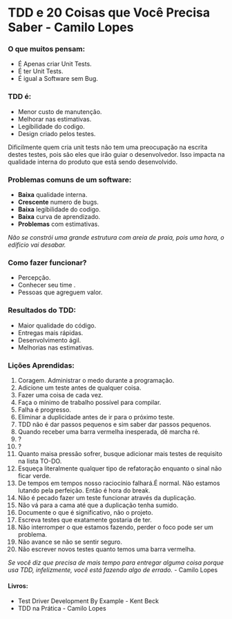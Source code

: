 # TDD e 20 Coisas que Você Precisa Saber - Camilo Lopes

### O que muitos pensam:
- É Apenas criar Unit Tests.
- É ter Unit Tests.
- É igual a Software sem Bug.

### TDD é:
- Menor custo de manutenção.
- Melhorar nas estimativas.
- Legibilidade do codigo.
- Design criado pelos testes.

Dificilmente quem cria unit tests não tem uma preocupação na escrita
destes testes, pois são eles que irão guiar o desenvolvedor. Isso
impacta na qualidade interna do produto que está sendo desenvolvido.

### Problemas comuns de um software:
- **Baixa** qualidade interna.
- **Crescente** numero de bugs.
- **Baixa** legibilidade do codigo.
- **Baixa** curva de aprendizado.
- **Problemas** com estimativas.

*Não se constrói uma grande estrutura com areia de praia, pois uma hora,
o edíficio vai desabar.*

### Como fazer funcionar?
- Percepção.
- Conhecer seu time .
- Pessoas que agreguem valor.

### Resultados do TDD:
- Maior qualidade do código.
- Entregas mais rápidas.
- Desenvolvimento ágil.
- Melhorias nas estimativas.

### Lições Aprendidas:
1. Coragem. Administrar o medo durante a programação.
2. Adicione um teste antes de qualquer coisa.
3. Fazer uma coisa de cada vez.
4. Faça o mínimo de trabalho possível para compilar.
5. Falha é progresso.
6. Eliminar a duplicidade antes de ir para o próximo teste.
7. TDD não é dar passos pequenos e sim saber dar passos pequenos.
8. Quando receber uma barra vermelha inesperada, dê marcha ré.
9. ?
10. ?
11. Quanto maisa pressão sofrer, busque adicionar mais testes de requisito
    na lista TO-DO.
12. Esqueça literalmente qualquer tipo de refatoração enquanto o sinal não
    ficar verde.
13. De tempos em tempos nosso raciocínio falhará.É normal. Não estamos lutando
    pela perfeição. Então é hora do break.
14. Não é pecado fazer um teste funcionar através da duplicação.
15. Não vá para a cama até que a duplicação tenha sumido.
16. Documente o que é significativo, não o projeto.
17. Escreva testes que exatamente gostaria de ter.
18. Não interromper o que estamos fazendo, perder o foco pode ser um problema.
19. Não avance se não se sentir seguro.
20. Não escrever novos testes quanto temos uma barra vermelha.

*Se você diz que precisa de mais tempo para entregar alguma coisa porque usa TDD,
infelizmente, você está fazendo algo de errado.* - Camilo Lopes

#### Livros:
- Test Driver Development By Example - Kent Beck
- TDD na Prática - Camilo Lopes
